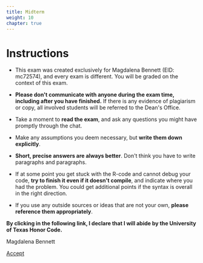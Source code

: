 ```yaml
---
title: Midterm
weight: 10
chapter: true
---
```


# Instructions

- This exam was created exclusively for Magdalena Bennett (EID: mc72574), and every exam is different. You will be graded on the context of this exam.

- **Please don't communicate with anyone during the exam time, including after you have finished.** If there is any evidence of plagiarism or copy, all involved students will be referred to the Dean's Office.

- Take a moment to **read the exam**, and ask any questions you might have promptly through the chat.

- Make any assumptions you deem necessary, but **write them down explicitly**.

- **Short, precise answers are always better**. Don't think you have to write paragraphs and paragraphs.

- If at some point you get stuck with the R-code and cannot debug your code, **try to finish it even if it doesn't compile**, and indicate where you had the problem. You could get additional points if the syntax is overall in the right direction.

- If you use any outside sources or ideas that are not your own, **please reference them appropriately**. 


**By clicking in the following link, I declare that I will abide by the University of Texas Honor Code.**


Magdalena Bennett

<a onclick="ga('send', 'event', 'External-Link','click','mc72574','0','Link');" href="https://raw.githubusercontent.com/maibennett/sta235/main/exampleSite/content/Classes/Week7/code/sp2021_sta235_10_RD.R" target="_blank" class="btn btn-default"> Accept <i class="fa-check"></i></a> 